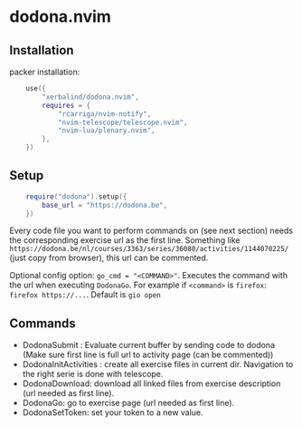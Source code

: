 # dodona.nvim

## Installation
packer installation:
```lua
	use({
		"xerbalind/dodona.nvim",
		requires = {
			"rcarriga/nvim-notify",
			"nvim-telescope/telescope.nvim",
			"nvim-lua/plenary.nvim",
		},
	})
```
## Setup
```lua
	require("dodona").setup({
		base_url = "https://dodona.be",
	})
```

Every code file you want to perform commands on (see next section) needs the corresponding exercise url as the first line.
Something like `https://dodona.be/nl/courses/3363/series/36080/activities/1144070225/` (just copy from browser), this url can be commented.

Optional config option:
	`go_cmd = "<COMMAND>"`.
Executes the command with the url when executing `DodonaGo`. For example if `<command>` is `firefox`: `firefox https://...`. Default is `gio open`

## Commands
- DodonaSubmit : Evaluate current buffer by sending code to dodona <br>
                (Make sure first line is full url to activity page (can be commented))
- DodonaInitActivities : create all exercise files in current dir. Navigation to the right serie is done with telescope.
- DodonaDownload: download all linked files from exercise description (url needed as first line).
- DodonaGo: go to exercise page (url needed as first line).
- DodonaSetToken: set your token to a new value.
